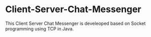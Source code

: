 # Client-Server-Chat-Messenger
This Client Server Chat Messenger is develeoped based on Socket programming using TCP in Java.

